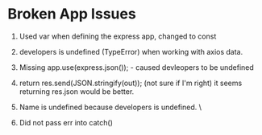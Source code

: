 # Broken App Issues
1. Used var when defining the express app, changed to const

2. developers is undefined (TypeError) when working with axios data.

3. Missing app.use(express.json()); - caused devleopers to be undefined

3. return res.send(JSON.stringify(out)); (not sure if I'm right) it seems returning res.json would be better. 

4. Name is undefined because developers is undefined. \

5. Did not pass err into catch()






